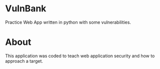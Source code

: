 # VulnBank
Practice Web App written in python with some vulnerabilities.

# About
This application was coded to teach web application security and how to approach a target. 
